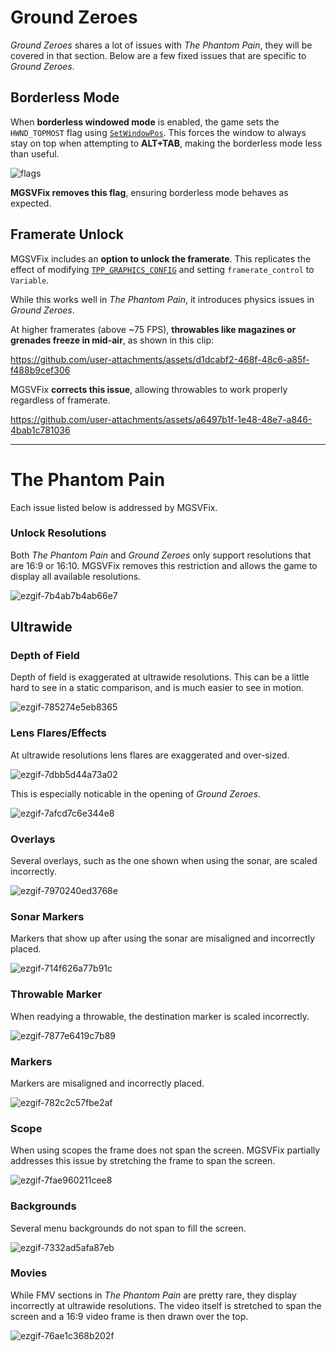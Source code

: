 # Ground Zeroes

*Ground Zeroes* shares a lot of issues with *The Phantom Pain*, they will be covered in that section. Below are a few fixed issues that are specific to *Ground Zeroes*.

## Borderless Mode  

When **borderless windowed mode** is enabled, the game sets the `HWND_TOPMOST` flag using [`SetWindowPos`](https://learn.microsoft.com/en-us/windows/win32/api/winuser/nf-winuser-setwindowpos). This forces the window to always stay on top when attempting to **ALT+TAB**, making the borderless mode less than useful.  

![flags](https://github.com/user-attachments/assets/35185a31-52dd-4970-aba5-d2c54860edc3)  

**MGSVFix removes this flag**, ensuring borderless mode behaves as expected.

## Framerate Unlock  

MGSVFix includes an **option to unlock the framerate**. This replicates the effect of modifying [`TPP_GRAPHICS_CONFIG`](https://www.pcgamingwiki.com/wiki/Metal_Gear_Solid_V:_The_Phantom_Pain#High_frame_rate) and setting `framerate_control` to `Variable`.  

While this works well in *The Phantom Pain*, it introduces physics issues in *Ground Zeroes*.  
 
At higher framerates (above ~75 FPS), **throwables like magazines or grenades freeze in mid-air**, as shown in this clip:  

https://github.com/user-attachments/assets/d1dcabf2-468f-48c6-a85f-f488b9cef306

MGSVFix **corrects this issue**, allowing throwables to work properly regardless of framerate.  

https://github.com/user-attachments/assets/a6497b1f-1e48-48e7-a846-4bab1c781036

---

# The Phantom Pain

Each issue listed below is addressed by MGSVFix.

### Unlock Resolutions

Both *The Phantom Pain* and *Ground Zeroes* only support resolutions that are 16:9 or 16:10. MGSVFix removes this restriction and allows the game to display all available resolutions.

![ezgif-7b4ab7b4ab66e7](https://github.com/user-attachments/assets/6bbb8585-0f69-4032-8bf1-6cfd2b7aa20b)

## Ultrawide

### Depth of Field

Depth of field is exaggerated at ultrawide resolutions. This can be a little hard to see in a static comparison, and is much easier to see in motion.

![ezgif-785274e5eb8365](https://github.com/user-attachments/assets/c25eabe5-6352-4cf9-ace9-b06b3c830739)

### Lens Flares/Effects

At ultrawide resolutions lens flares are exaggerated and over-sized.

![ezgif-7dbb5d44a73a02](https://github.com/user-attachments/assets/49ba2854-d9c9-42ba-9696-4a105de05ca1)

This is especially noticable in the opening of *Ground Zeroes*.

![ezgif-7afcd7c6e344e8](https://github.com/user-attachments/assets/f6d72eb7-670f-441d-b546-fb0ea708623c)

### Overlays

Several overlays, such as the one shown when using the sonar, are scaled incorrectly.

![ezgif-7970240ed3768e](https://github.com/user-attachments/assets/e7aa7924-bb41-4ff8-8de0-9c3fa5272369)

### Sonar Markers

Markers that show up after using the sonar are misaligned and incorrectly placed.

![ezgif-714f626a77b91c](https://github.com/user-attachments/assets/4e2bea6c-8a60-4196-8aef-b2844015915c)

### Throwable Marker

When readying a throwable, the destination marker is scaled incorrectly.

![ezgif-7877e6419c7b89](https://github.com/user-attachments/assets/364b5545-8295-4c47-b085-e20d6a1d82bc)

### Markers

Markers are misaligned and incorrectly placed.

![ezgif-782c2c57fbe2af](https://github.com/user-attachments/assets/c81b42d4-4383-46d0-bfef-3363682ce796)

### Scope

When using scopes the frame does not span the screen. MGSVFix partially addresses this issue by stretching the frame to span the screen.

![ezgif-7fae960211cee8](https://github.com/user-attachments/assets/15471535-4943-4f9d-ae14-4e0e8521d25f)

### Backgrounds

Several menu backgrounds do not span to fill the screen.

![ezgif-7332ad5afa87eb](https://github.com/user-attachments/assets/9c9fa39b-7ac6-4575-af93-6bc93985f801)

### Movies

While FMV sections in *The Phantom Pain* are pretty rare, they display incorrectly at ultrawide resolutions. The video itself is stretched to span the screen and a 16:9 video frame is then drawn over the top.

![ezgif-76ae1c368b202f](https://github.com/user-attachments/assets/1051d131-a131-4763-ab40-6d7e759c930c)


